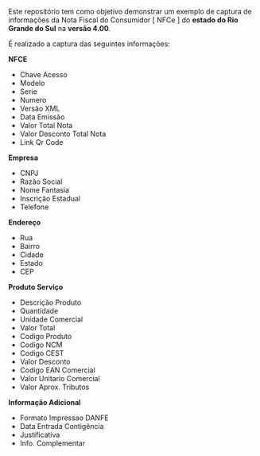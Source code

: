 Este reposítório tem como objetivo demonstrar um exemplo de captura de informações da Nota Fiscal do Consumidor [ NFCe ] do **estado do Rio Grande do Sul** na **versão 4.00**.

É realizado a captura das seguintes informações:

**NFCE**
* Chave Acesso        
* Modelo
* Serie
* Numero
* Versão XML
* Data Emissão
* Valor Total Nota
* Valor Desconto Total Nota
* Link Qr Code

**Empresa**
* CNPJ
* Razão Social
* Nome Fantasia
* Inscrição Estadual
* Telefone	

**Endereço**
* Rua        
* Bairro
* Cidade
* Estado
* CEP

**Produto Serviço**
* Descrição Produto
* Quantidade
* Unidade Comercial
* Valor Total
* Codigo Produto
* Codigo NCM
* Codigo CEST
* Valor Desconto
* Codigo EAN Comercial        
* Valor Unitario Comercial        
* Valor Aprox. Tributos
	        
**Informação Adicional**
* Formato Impressao DANFE        
* Data Entrada Contigência
* Justificativa
* Info. Complementar
